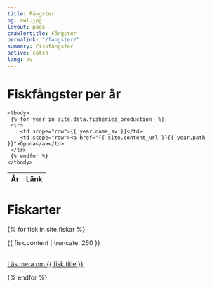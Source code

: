 ```yaml
---
title: Fångster
bg: owl.jpg
layout: page
crawlertitle: Fångster
permalink: "/fangster/"
summary: Fiskfångster
active: catch
lang: sv
---
```

# Fiskfångster per år

<table class="responsive-table">
    <thead>
      <tr>
        <th scope="col">År</th>
        <th scope="col">Länk</th>
      </tr>
    </thead>

    <tbody>
     {% for year in site.data.fisheries_production  %}  
     <tr>
        <td scope="row">{{ year.name_sv }}</td>
        <td scope="row"><a href="{{ site.content_url }}{{ year.path }}">Öppna</a></td>
     </tr>     
     {% endfor %}
    </tbody>
</table>

# Fiskarter
{% for fisk in site.fiskar %}
<p class="post-excerpt">{{ fisk.content | truncate: 260 }}</p><br>
<a href="{{ fisk.url | prepend: site.baseurl }}">
        Läs mera om {{ fisk.title }}
</a>

{% endfor %}